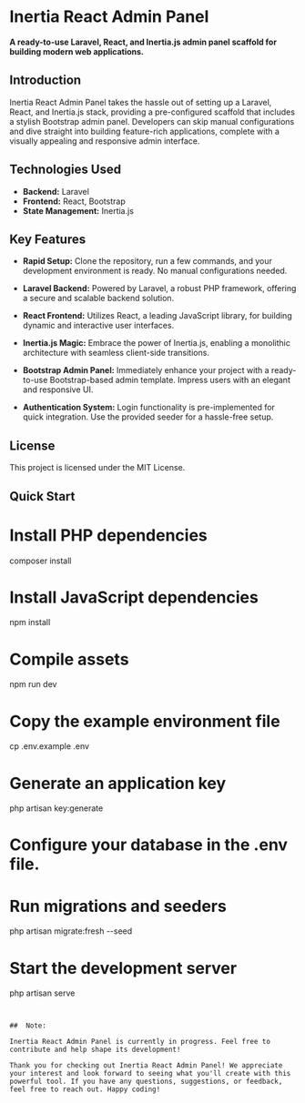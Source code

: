 # Inertia React Admin Panel

**A ready-to-use Laravel, React, and Inertia.js admin panel scaffold for building modern web applications.**

## Introduction

Inertia React Admin Panel takes the hassle out of setting up a Laravel, React, and Inertia.js stack, providing a pre-configured scaffold that includes a stylish Bootstrap admin panel. Developers can skip manual configurations and dive straight into building feature-rich applications, complete with a visually appealing and responsive admin interface.

## Technologies Used

-   **Backend:** Laravel
-   **Frontend:** React, Bootstrap
-   **State Management:** Inertia.js

## Key Features

- **Rapid Setup:** Clone the repository, run a few commands, and your development environment is ready. No manual configurations needed.

- **Laravel Backend:** Powered by Laravel, a robust PHP framework, offering a secure and scalable backend solution.

- **React Frontend:** Utilizes React, a leading JavaScript library, for building dynamic and interactive user interfaces.

- **Inertia.js Magic:** Embrace the power of Inertia.js, enabling a monolithic architecture with seamless client-side transitions.

- **Bootstrap Admin Panel:** Immediately enhance your project with a ready-to-use Bootstrap-based admin template. Impress users with an elegant and responsive UI.

- **Authentication System:** Login functionality is pre-implemented for quick integration. Use the provided seeder for a hassle-free setup.

## License

This project is licensed under the MIT License.


## Quick Start


# Install PHP dependencies
composer install

# Install JavaScript dependencies
npm install

# Compile assets
npm run dev

# Copy the example environment file
cp .env.example .env

# Generate an application key
php artisan key:generate

# Configure your database in the .env file.

# Run migrations and seeders
php artisan migrate:fresh --seed

# Start the development server
php artisan serve
```


##  Note:

Inertia React Admin Panel is currently in progress. Feel free to contribute and help shape its development!

Thank you for checking out Inertia React Admin Panel! We appreciate your interest and look forward to seeing what you'll create with this powerful tool. If you have any questions, suggestions, or feedback, feel free to reach out. Happy coding!
